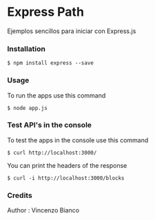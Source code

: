 # Express Path
Ejemplos sencillos para iniciar con Express.js

### Installation
```
$ npm install express --save
```
### Usage
To run the apps use this command
```
$ node app.js
```
### Test API's in the console

To test the apps in the console use this command
```
$ curl http://localhost:3000/
```
You can print the headers of the response
```
$ curl -i http://localhost:3000/blocks
```

### Credits
Author : Vincenzo Bianco
